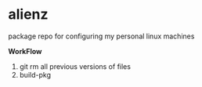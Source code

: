 alienz
======

package repo for configuring my personal linux machines

**WorkFlow**  
1. git rm all previous versions of files  
2. build-pkg  
